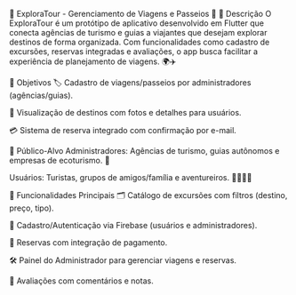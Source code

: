 📱 ExploraTour - Gerenciamento de Viagens e Passeios 🚀
📝 Descrição
O ExploraTour é um protótipo de aplicativo desenvolvido em Flutter que conecta agências de turismo e guias a viajantes que desejam explorar destinos de forma organizada. Com funcionalidades como cadastro de excursões, reservas integradas e avaliações, o app busca facilitar a experiência de planejamento de viagens. 🌍✈️

🎯 Objetivos
🏷️ Cadastro de viagens/passeios por administradores (agências/guias).

📸 Visualização de destinos com fotos e detalhes para usuários.

💳 Sistema de reserva integrado com confirmação por e-mail.


👥 Público-Alvo
Administradores: Agências de turismo, guias autônomos e empresas de ecoturismo. 🏢

Usuários: Turistas, grupos de amigos/família e aventureiros. 👨‍👩‍👧‍👦

🔧 Funcionalidades Principais
🗂️ Catálogo de excursões com filtros (destino, preço, tipo).

🔐 Cadastro/Autenticação via Firebase (usuários e administradores).

📅 Reservas com integração de pagamento.

🛠️ Painel do Administrador para gerenciar viagens e reservas.

📢 Avaliações com comentários e notas.

